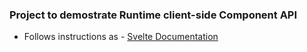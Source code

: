 ### Project to demostrate Runtime client-side Component API

- Follows instructions as - [Svelte Documentation](https://svelte.dev/docs#run-time-client-side-component-api)